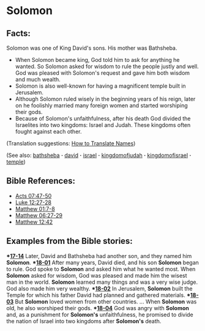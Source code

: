 # Solomon #

## Facts: ##

Solomon was one of King David's sons. His mother was Bathsheba.

* When Solomon became king, God told him to ask for anything he wanted. So Solomon asked for wisdom to rule the people justly and well. God was pleased with Solomon's request and gave him both wisdom and much wealth.
* Solomon is also well-known for having a magnificent temple built in Jerusalem.
* Although Solomon ruled wisely in the beginning years of his reign, later on he foolishly married many foreign women and started worshiping their gods. 
* Because of Solomon's unfaithfulness, after his death God divided the Israelites into two kingdoms: Israel and Judah. These kingdoms often fought against each other.

(Translation suggestions: [How to Translate Names](https://git.door43.org/Door43/en-ta-translate-vol1/src/master/content/translate_names.md))

(See also: [bathsheba](../other/bathsheba.md) **·** [david](../other/david.md) **·** [israel](../other/israel.md) **·** [kingdomofjudah](../other/kingdomofjudah.md) **·** [kingdomofisrael](../other/kingdomofisrael.md) **·** [temple](../kt/temple.md))

## Bible References: ##

* [Acts 07:47-50](https://door43.org/en/bible/notes/act/07/47)
* [Luke 12:27-28](https://door43.org/en/bible/notes/luk/12/27)
* [Matthew 01:7-8](https://door43.org/en/bible/notes/mat/01/07)
* [Matthew 06:27-29](https://door43.org/en/bible/notes/mat/06/27)
* [Matthew 12:42](https://door43.org/en/bible/notes/mat/12/42)

## Examples from the Bible stories: ##

  __*[17-14](https://door43.org/en/obs/notes/frames/17-14)__ Later,  David and Bathsheba had another son, and they named him __Solomon__.
  __*[18-01](https://door43.org/en/obs/notes/frames/18-01)__ After many years, David died, and his son __Solomon__ began to rule. God spoke to __Solomon__ and asked him what he wanted most. When __Solomon__ asked for wisdom, God was pleased and made him the wisest man in the world. __Solomon__ learned many things and was a very wise judge. God also made him very wealthy.
  __*[18-02](https://door43.org/en/obs/notes/frames/18-02)__ In Jerusalem, __Solomon__ built the Temple for which his father David had planned and gathered materials.
  __*[18-03](https://door43.org/en/obs/notes/frames/18-03)__ But __Solomon__ loved women from other countries. ... When __Solomon__ was old, he also worshiped their gods.
  __*[18-04](https://door43.org/en/obs/notes/frames/18-04)__ God was angry with __Solomon__ and, as a punishment for __Solomon's__ unfaithfulness, he promised to divide the nation of Israel into two kingdoms after __Solomon's__ death.



